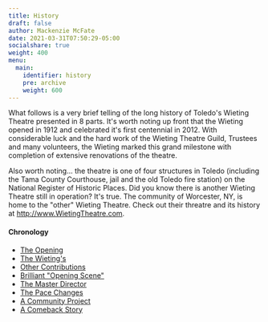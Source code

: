 ```yaml
---
title: History
draft: false
author: Mackenzie McFate
date: 2021-03-31T07:50:29-05:00
socialshare: true
weight: 400
menu:
  main:
    identifier: history
    pre: archive
    weight: 600
---
```


What follows is a very brief telling of the long history of Toledo's Wieting Theatre presented in 8 parts. It's worth noting up front that the Wieting opened in 1912 and celebrated it's first centennial in 2012. With considerable luck and the hard work of the Wieting Theatre Guild, Trustees and many volunteers, the Wieting marked this grand milestone with completion of extensive renovations of the theatre.

Also worth noting... the theatre is one of four structures in Toledo (including the Tama County Courthouse, jail and the old Toledo fire station) on the National Register of Historic Places. Did you know there is another Wieting Theatre still in operation? It's true. The community of Worcester, NY, is home to the "other" Wieting Theatre. Check out their threatre and its history at http://www.WietingTheatre.com.

#### Chronology
  - [The Opening](/history/the-opening/)
  - [The Wieting's](/history/the-wietings/)
  - [Other Contributions](/history/other-contributions/)
  - [Brilliant "Opening Scene"](/history/brilliant-opening-scene/)
  - [The Master Director](/history/the-master-director/)
  - [The Pace Changes](/history/the-pace-changes/)
  - [A Community Project](/history/a-community-project/)
  - [A Comeback Story](/history/a-comeback-story/)
